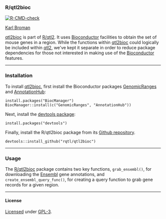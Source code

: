 ### R/qtl2bioc

[![R-CMD-check](https://github.com/rqtl/qtl2bioc/workflows/R-CMD-check/badge.svg)](https://github.com/rqtl/qtl2bioc/actions)

[Karl Broman](https://kbroman.org)

[qtl2bioc](https://github.com/rqtl/qtl2bioc) is part of [R/qtl2](https://kbroman.org/qtl2).
It uses
[Bioconductor](https://bioconductor.org) facilities to obtain
the set of mouse genes in a region. While the functions within
[qtl2bioc](https://github.com/rqtl/qtl2bioc) could logically be
included within [qtl2](https://github.com/rqtl/qtl2), we've kept
it separate in order to reduce package dependencies for those not
interested in making use of the
[Bioconductor](https://bioconductor.org) features.

---

### Installation

To install [qtl2bioc](https://github.com/rqtl/qtl2bioc), first install
the Bioconductor packages
[GenomicRanges](https://bioconductor.org/packages/release/bioc/html/GenomicRanges.html) and
[AnnotationHub](https://bioconductor.org/packages/release/bioc/html/AnnotationHub.html):

    install.packages("BiocManager")
    BiocManager::install(c("GenomicRanges", "AnnotationHub"))

Next, install the [devtools package](https://devtools.r-lib.org):

    install.packages("devtools")

Finally, install the R/qtl2bioc package from its
[Github repository](https://github.com/rqtl/qtl2bioc).

    devtools::install_github("rqtl/qtl2bioc")

---

### Usage

The [R/qtl2bioc](https://github.com/rqtl/qtl2bioc) package contains two
key functions, `grab_ensembl()`, for downloading the
[Ensembl](https://ensembl.org) gene annotations, and
`create_ensembl_query_func()`, for creating a query function to
grab gene records for a given region.

---

#### License

[Licensed](LICENSE.md) under [GPL-3](https://www.r-project.org/Licenses/GPL-3).

